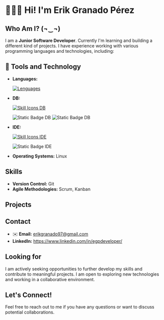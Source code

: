 # 👨🏻‍💻 Hi! I'm Erik Granado Pérez

## Who Am I? (¬‿¬)

I am a **Junior Software Developer**. Currently I'm learning and building a different kind of projects. I have experience working with various programming languages and technologies, including:

## 🧰 Tools and Technology

* **Languages:**

  [![Lenguages](https://skillicons.dev/icons?i=cs,java,python)](https://skillicons.dev)

* **DB:**

  [![Skill Icons DB](https://skillicons.dev/icons?i=mysql,postgresql,mongodb)](https://skillicons.dev)

  ![Static Badge DB](https://img.shields.io/badge/MariaDB-blue?logo=mariadb&labelColor=grey) ![Static Badge DB](https://img.shields.io/badge/pgAdmin-blue)


* **IDE:**

  [![Skill Icons IDE](https://skillicons.dev/icons?i=visualstudio,vscode,androidstudio,unity)](https://skillicons.dev)
  
  ![Static Badge IDE](https://img.shields.io/badge/Apache_NetBeans-orange?logo=apachenetbeanside&logoColor=white&labelColor=grey)

* **Operating Systems:** Linux

## Skills

* **Version Control:** Git
* **Agile Methodologies:** Scrum, Kanban

## Projects

## Contact

* ✉️ **Email:** erikgranado97@gmail.com
* **LinkedIn:** https://www.linkedin.com/in/egpdeveloper/

## Looking for

I am actively seeking opportunities to further develop my skills and contribute to meaningful projects. I am open to exploring new technologies and working in a collaborative environment.

## Let's Connect!

Feel free to reach out to me if you have any questions or want to discuss potential collaborations.

<!--
**ErikGPerez/ErikGPerez** is a ✨ _special_ ✨ repository because its `README.md` (this file) appears on your GitHub profile.

Here are some ideas to get you started:

- 🔭 I’m currently working on ...
- 🌱 I’m currently learning ...
- 👯 I’m looking to collaborate on ...
- 🤔 I’m looking for help with ...
- 💬 Ask me about ...
- 📫 How to reach me: ...
- 😄 Pronouns: ...
- ⚡ Fun fact: ...
-->
